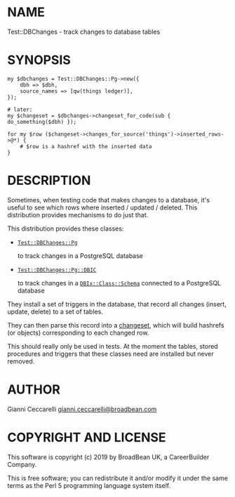 # NAME

Test::DBChanges - track changes to database tables

# SYNOPSIS

    my $dbchanges = Test::DBChanges::Pg->new({
        dbh => $dbh,
        source_names => [qw(things ledger)],
    });

    # later:
    my $changeset = $dbchanges->changeset_for_code(sub { do_something($dbh) });

    for my $row ($changeset->changes_for_source('things')->inserted_rows->@*) {
        # $row is a hashref with the inserted data
    }

# DESCRIPTION

Sometimes, when testing code that makes changes to a database, it's
useful to see which rows where inserted / updated / deleted. This
distribution provides mechanisms to do just that.

This distribution provides these classes:

- [`Test::DBChanges::Pg`](https://metacpan.org/pod/Test::DBChanges::Pg)

    to track changes in a PostgreSQL database

- [`Test::DBChanges::Pg::DBIC`](https://metacpan.org/pod/Test::DBChanges::Pg::DBIC)

    to track changes in a [`DBIx::Class::Schema`](https://metacpan.org/pod/DBIx::Class::Schema) connected to a
    PostgreSQL database

They install a set of triggers in the database, that record all
changes (insert, update, delete) to a set of tables.

They can then parse this record into a
[changeset](https://metacpan.org/pod/Test::DBChanges::ChangeSet), which will build hashrefs (or
objects) corresponding to each changed row.

This should really only be used in tests. At the moment the tables,
stored procedures and triggers that these classes need are installed
but never removed.

# AUTHOR

Gianni Ceccarelli <gianni.ceccarelli@broadbean.com>

# COPYRIGHT AND LICENSE

This software is copyright (c) 2019 by BroadBean UK, a CareerBuilder Company.

This is free software; you can redistribute it and/or modify it under
the same terms as the Perl 5 programming language system itself.
